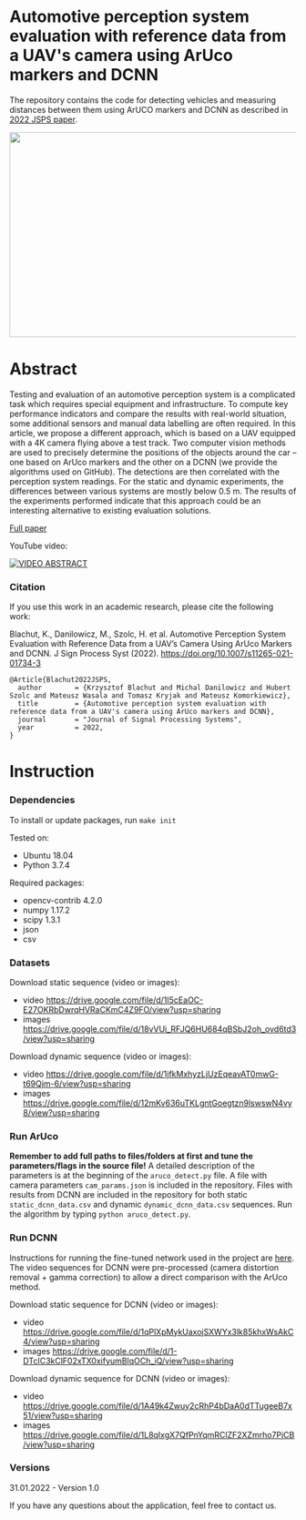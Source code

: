 # Automotive perception system evaluation with reference data from a UAV's camera using ArUco markers and DCNN

The repository contains the code for detecting vehicles and measuring distances between them using ArUCO markers and DCNN as described in [2022 JSPS paper](https://link.springer.com/article/10.1007/s11265-021-01734-3).

<img src="https://user-images.githubusercontent.com/33557183/153049366-af474093-48f1-46b7-96cb-13499a6433ba.gif" width="640" height="360">


# Abstract

Testing and evaluation of an automotive perception system is a complicated task which requires special equipment and infrastructure. To compute key performance indicators and compare the results with real-world situation, some additional sensors and manual data labelling are often required. In this article, we propose a different approach, which is based on a UAV equipped with a 4K camera flying above a test track. Two computer vision methods are used to precisely determine the positions of the objects around the car – one based on ArUco markers and the other on a DCNN (we provide the algorithms used on GitHub). The detections are then correlated with the perception system readings. For the static and dynamic experiments, the differences between various systems are mostly below 0.5 m. The results of the experiments performed indicate that this approach could be an interesting alternative to existing evaluation solutions.

[Full paper](https://link.springer.com/article/10.1007/s11265-021-01734-3)

YouTube video:

[![VIDEO ABSTRACT](http://img.youtube.com/vi/QA7v6006e9w/0.jpg)](http://www.youtube.com/watch?v=QA7v6006e9w)


### Citation

If you use this work in an academic research, please cite the following work:

Blachut, K., Danilowicz, M., Szolc, H. et al. Automotive Perception System Evaluation with Reference Data from a UAV’s Camera Using ArUco Markers and DCNN. J Sign Process Syst (2022). https://doi.org/10.1007/s11265-021-01734-3
```
@Article{Blachut2022JSPS,
  author        = {Krzysztof Blachut and Michal Danilowicz and Hubert Szolc and Mateusz Wasala and Tomasz Kryjak and Mateusz Komorkiewicz},
  title         = {Automotive perception system evaluation with reference data from a UAV's camera using ArUco markers and DCNN},
  journal       = "Journal of Signal Processing Systems",
  year          = 2022,
}
```

# Instruction

### Dependencies

To install or update packages, run `make init`

Tested on:
- Ubuntu 18.04
- Python 3.7.4

Required packages:
- opencv-contrib 4.2.0
- numpy 1.17.2
- scipy 1.3.1
- json
- csv

### Datasets

Download static sequence (video or images):
- video https://drive.google.com/file/d/1I5cEaOC-E27OKRbDwrqHVRaCKmC4Z9FO/view?usp=sharing
- images https://drive.google.com/file/d/18vVUi_RFJQ6HU684qBSbJ2oh_ovd6td3/view?usp=sharing

Download dynamic sequence (video or images):
- video https://drive.google.com/file/d/1jfkMxhyzLjUzEqeavAT0mwG-t69Qjm-6/view?usp=sharing
- images https://drive.google.com/file/d/12mKv636uTKLgntGoegtzn9lswswN4vy8/view?usp=sharing

### Run ArUco

**Remember to add full paths to files/folders at first and tune the parameters/flags in the source file!**
A detailed description of the parameters is at the beginning of the `aruco_detect.py` file.
A file with camera parameters `cam_params.json` is included in the repository.
Files with results from DCNN are included in the repository for both static `static_dcnn_data.csv` and dynamic `dynamic_dcnn_data.csv` sequences.
Run the algorithm by typing `python aruco_detect.py`.

### Run DCNN

Instructions for running the fine-tuned network used in the project are [here](../main/dcnn). The video sequences for DCNN were pre-processed (camera distortion removal + gamma correction) to allow a direct comparison with the ArUco method.

Download static sequence for DCNN (video or images):
- video https://drive.google.com/file/d/1qPlXpMykUaxojSXWYx3lk85khxWsAkC4/view?usp=sharing
- images https://drive.google.com/file/d/1-DTcIC3kClF02xTX0xifyumBlqOCh_iQ/view?usp=sharing

Download dynamic sequence for DCNN (video or images):
- video https://drive.google.com/file/d/1A49k4Zwuy2cRhP4bDaA0dTTugeeB7x51/view?usp=sharing
- images https://drive.google.com/file/d/1L8qIxgX7QfPnYqmRClZF2XZmrho7PjCB/view?usp=sharing

### Versions

31.01.2022 - Version 1.0

If you have any questions about the application, feel free to contact us.
